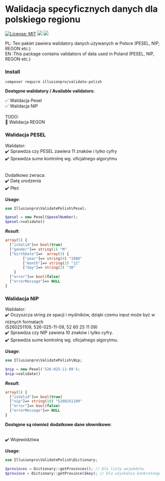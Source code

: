 # Walidacja specyficznych danych dla polskiego regionu

[![License: MIT](https://img.shields.io/badge/License-MIT-yellow.svg)](https://opensource.org/licenses/MIT)
![](https://img.shields.io/github/release/illusionpro/validator.svg)
![](https://img.shields.io/packagist/dt/illusionpro/validator.svg?label=packagist%20downloads)

PL: Ten pakiet zawiera walidatory danych używanych w Polsce (PESEL, NIP, REGON etc.)  
EN :This package contains validatiors of data used in Poland (PESEL, NIP, REGON etc.)  

### Install
```
composer require illusionpro/validate-polish
```  

**Dostępne walidatory / Available validators**:

:white_check_mark: Walidacja Pesel
<br/>:white_check_mark: Walidacja NIP
<br/><br/>TODO:
<br/>:black_square_button: Walidacja REGON

### Walidacja PESEL

Walidator:
<br/>:heavy_check_mark: Sprawdza czy PESEL zawiera 11 znaków i tylko cyfry
<br/>:heavy_check_mark: Sprawdza sume kontrolnę wg. oficjalnego algorytmu

<br/>Dodatkowo zwraca:
<br/>:heavy_check_mark: Datę urodzenia
<br/>:heavy_check_mark: Płeć

***Usage***:
```php
use Illusionpro\ValidatePolish\Pesel;  

$pesel = new Pesel($peselNumber);
$pesel->validate()
```
***Result***:
```php
array(5) {
  ["isValid"]=> bool(true)
  ["gender"]=> string(1) "M"
  ["birthDate"]=>  array(3) {
        ["year"]=> string(4) "1980"
        ["month"]=> string(2) "12"
        ["day"]=> string(2) "30"
    }
  ["error"]=> bool(false)
  ["errorMessage"]=> NULL
}
```  

### Walidacja NIP  

Walidator:
<br/>:heavy_check_mark: Oczyszcza string ze spacji i myślników, dzięki czemu input może być w różnych formatach<br/>(5260251109, 526-025-11-09, 52 60 25 11 09)
<br/>:heavy_check_mark: Sprawdza czy NIP zawiera 10 znaków i tylko cyfry.
<br/>:heavy_check_mark: Sprawdza sume kontrolnę wg. oficjalnego algorytmu.

***Usage***:
```php
use Illusionpro\ValidatePolish\Nip;  

$nip = new Pesel('526-025-11-09');
$nip->validate()
```
***Result***:
```php
array(5) {
  ["isValid"]=> bool(true)
  ["nip"]=> string(10) "5260251109"
  ["error"]=> bool(false)
  ["errorMessage"]=> NULL
}
```  

**Dostępne są również dodatkowe dane słownikowe**:  

<br/>:heavy_check_mark: Województwa

***Usage***:
```php
use Illusionpro\ValidatePolish\Dictionary;  

$provinces = Dictionary::getProvinces(); // Dla listy wojwództw
$province = Dictionary::getProvince($key); // Dla uzyskania konkretnego województwa na podstawie klucza z tablicy 
```
